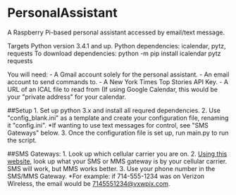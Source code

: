 # PersonalAssistant
A Raspberry Pi-based personal assistant accessed by email/text message.


Targets Python version 3.4.1 and up.
Python dependencies: icalendar, pytz, requests
To download dependencies: python -m pip install icalendar pytz requests

You will need:
    - A Gmail account solely for the personal assistant.
    - An email account to send commands to.
    - A New York Times Top Stories API Key.
    - A URL of an ICAL file to read from (If using Google Calendar, this would be your "private address" for your calendar.

##Setup
    1. Set up python 3.x and install all requred dependencies. 
    2. Use "config_blank.ini" as a template and create your configuration file, renaming it "config.ini".
        *If wanting to use text messages for control, see "SMS Gateways" below.
    3. Once the configuration file is set up, run main.py to run the script.

##SMS Gateways:
    1. Look up which cellular carrier you are on.
    2. [Using this website,](https://mfitzp.io/list-of-email-to-sms-gateways/) look up what your SMS or MMS gateway is by your cellular carrier. SMS will work, but MMS works better.
    3. Use your phone number in the SMS/MMS Gateway.
        *For example: if 714-555-1234 was on Verizon Wireless, the email would be 7145551234@vxwpix.com.
